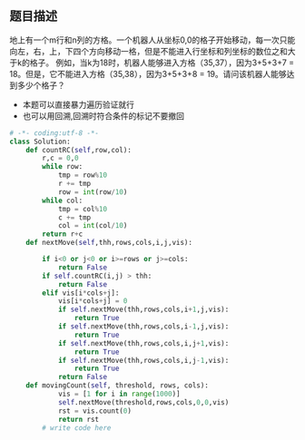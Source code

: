 ## 题目描述
地上有一个m行和n列的方格。一个机器人从坐标0,0的格子开始移动，每一次只能向左，右，上，下四个方向移动一格，但是不能进入行坐标和列坐标的数位之和大于k的格子。 例如，当k为18时，机器人能够进入方格（35,37），因为3+5+3+7 = 18。但是，它不能进入方格（35,38），因为3+5+3+8 = 19。请问该机器人能够达到多少个格子？
- 本题可以直接暴力遍历验证就行
- 也可以用回溯,回溯时符合条件的标记不要撤回
```python
# -*- coding:utf-8 -*-
class Solution:
    def countRC(self,row,col):
        r,c = 0,0
        while row:
            tmp = row%10
            r += tmp
            row = int(row/10)
        while col:
            tmp = col%10
            c += tmp
            col = int(col/10)
        return r+c
    def nextMove(self,thh,rows,cols,i,j,vis):

        if i<0 or j<0 or i>=rows or j>=cols:
            return False
        if self.countRC(i,j) > thh:
            return False
        elif vis[i*cols+j]:
            vis[i*cols+j] = 0
            if self.nextMove(thh,rows,cols,i+1,j,vis):
                return True
            if self.nextMove(thh,rows,cols,i-1,j,vis):
                return True
            if self.nextMove(thh,rows,cols,i,j+1,vis):
                return True
            if self.nextMove(thh,rows,cols,i,j-1,vis):
                return True
            return False
    def movingCount(self, threshold, rows, cols):
            vis = [1 for i in range(1000)]
            self.nextMove(threshold,rows,cols,0,0,vis)
            rst = vis.count(0)
            return rst
        # write code here
```
